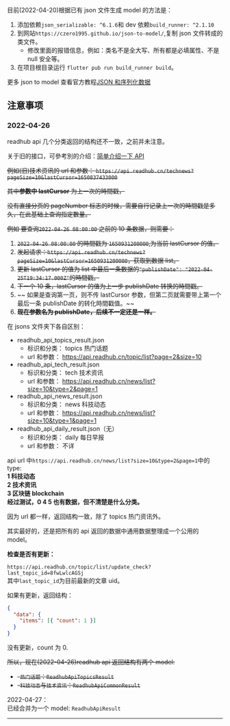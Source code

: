 目前(2022-04-20)根据已有 json 文件生成 model 的方法是：

1. 添加依赖`json_serializable: ^6.1.6`和 dev 依赖`build_runner: ^2.1.10`
2. 到网站`https://czero1995.github.io/json-to-model/`,复制 json 文件转成的类文件。
   - 修改里面的报错信息，例如：类名不是全大写、所有都是必填属性、不是 null 安全等。
3. 在项目根目录运行 `flutter pub run build_runner build`。

更多 json to model 查看官方教程[JSON 和序列化数据](https://flutter.cn/docs/development/data-and-backend/json)

## 注意事项

### 2022-04-26

readhub api 几个分类返回的结构还不一致，之前并未注意。

关于旧的接口，可參考別的介绍：[简单介绍一下 API](https://github.com/wxpcl123/readhub#%E7%AE%80%E5%8D%95%E4%BB%8B%E7%BB%8D%E4%B8%80%E4%B8%8Bapi)

~~例如(旧)技术资讯的 url 和参数： `https://api.readhub.cn/technews?pageSize=10&lastCursor=1650837433000`~~

~~其中**参数中 lastCursor** 为上一次的時間戳，~~

~~没有直接分页的 pageNumber 标志的时候，需要自行记录上一次的時間戳是多久，在此基础上查询指定數量。~~

~~例如 要查询`2022-04-26 08:00:00` 之前的 10 条数据，则需要：~~

1. ~~`2022-04-26 08:00:00` 的時間戳为 `1650931200000`,为当前 lastCursor 的值。~~
2. ~~发起请求：`https://api.readhub.cn/technews?pageSize=10&lastCursor=1650931200000`，获取到数据 list。~~
3. ~~更新 lastCursor 的值为 list 中最后一条数据的`"publishDate": "2022-04-25T19:34:17.000Z"`的時間戳。~~
4. ~~下一个 10 条，lastCursor 的值为上一步 publishDate 转换的時間戳。~~
5. ~~ 如果是查询第一页，则不传 lastCursor 参数，但第二页就需要带上第一个最后一条 publishDate 的转化時間戳值。~~
6. ~~**现在参数名为 publishDate，后续不一定还是一样。**~~

在 jsons 文件夹下各自区别：

- readhub_api_topics_result.json
  - 标识和分类： topics 热门话题
  - url 和参数： https://api.readhub.cn/topic/list?page=2&size=10
- readhub_api_tech_result.json
  - 标识和分类： tech 技术资讯
  - url 和参数： https://api.readhub.cn/news/list?size=10&type=2&page=1
- readhub_api_news_result.json
  - 标识和分类： news 科技动态
  - url 和参数： https://api.readhub.cn/news/list?size=10&type=1&page=1
- readhub_api_daily_result.json（无）
  - 标识和分类： daily 每日早报
  - url 和参数： 不详

api url 中`https://api.readhub.cn/news/list?size=10&type=2&page=1`中的 type:  
**1 科技动态  
2 技术资讯  
3 区块链 blockchain  
经过测试，0 4 5 也有数据，但不清楚是什么分类。**

因为 url 都一样，返回结构一致，除了 topics 热门资讯外。

其实最好的，还是把所有的 api 返回的数据中通用数据整理成一个公用的 model。

**检查是否有更新：**

`https://api.readhub.cn/topic/list/update_check?last_topic_id=8fwLwlcAGSj`  
其中`last_topic_id`为目前最新的文章 uid。

如果有更新，返回结构：

```json
{
  "data": {
    "items": [{ "count": 1 }]
  }
}
```

没有更新，count 为 0.

~~所以，现在(2022-04-26)readhub api 返回结构有两个 model:~~

- ~~-`热门话题`：`ReadhubApiTopicsResult`~~
- ~~-`科技动态`与`技术资讯`：`ReadhubApiCommonResult`~~

2022-04-27：  
已经合并为一个 model: `ReadhubApiResult`

---
